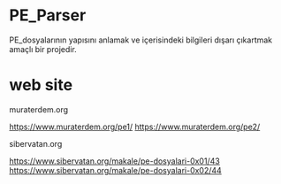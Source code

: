 # PE_Parser

PE_dosyalarının yapısını anlamak ve içerisindeki bilgileri dışarı çıkartmak amaçlı bir projedir.


# web site

muraterdem.org 

https://www.muraterdem.org/pe1/
https://www.muraterdem.org/pe2/

sibervatan.org 

https://www.sibervatan.org/makale/pe-dosyalari-0x01/43
https://www.sibervatan.org/makale/pe-dosyalari-0x02/44
